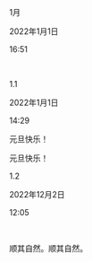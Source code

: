 1月

2022年1月1日

16:51

 

1.1

2022年1月1日

14:29



元旦快乐！

元旦快乐！



1.2

2022年12月2日

12:05

 

顺其自然。顺其自然。